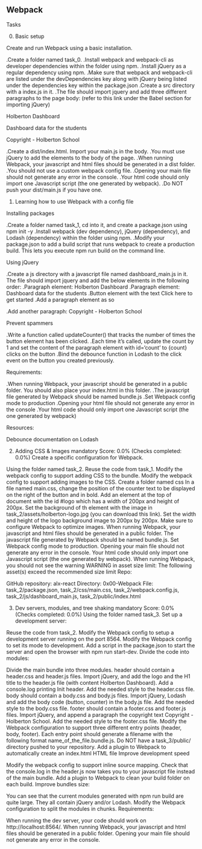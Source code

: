 ## **Webpack**

Tasks

0. Basic setup

Create and run Webpack using a basic installation.

.Create a folder named task_0.
.Install webpack and webpack-cli as developer dependencies within the folder using npm.
.Install jQuery as a regular dependency using npm.
.Make sure that webpack and webpack-cli are listed under the devDependencies key along with jQuery being listed under the dependencies key within the package.json
.Create a src directory with a index.js in it.
.The file should import jquery and add three different paragraphs to the page body: 
(refer to this link under the Babel section for importing jQuery)

Holberton Dashboard

Dashboard data for the students

Copyright - Holberton School

.Create a dist/index.html. Import your main.js in the body.
.You must use jQuery to add the elements to the body of the page.
.When running Webpack, your javascript and html files should be generated in a dist folder.
.You should not use a custom webpack config file.
.Opening your main file should not generate any error in the console.
.Your html code should only import one Javascript script (the one generated by webpack).
.Do NOT push your dist/main.js if you have one.

1. Learning how to use Webpack with a config file

Installing packages

.Create a folder named task_1, cd into it, and create a package.json using npm init -y
.Install webpack (dev dependency), jQuery (dependency), and Lodash (dependency) within the folder using npm.
.Modify your package.json to add a build script that runs webpack to create a production build. 
 This lets you execute npm run build on the command line.

Using jQuery

.Create a js directory with a javascript file named dashboard_main.js in it. The file should import jquery and add the below elements in the following order:
   .Paragraph element: Holberton Dashboard
   .Paragraph element: Dashboard data for the students
   .Button element with the text Click here to get started
   .Add a paragraph element as so <p id='count'></p>
   .Add another paragraph: Copyright - Holberton School

Prevent spammers

.Write a function called updateCounter() that tracks the number of times the button element has been clicked.
.Each time it’s called, update the count by 1 and set the content of the paragraph element with id=‘count’ to {count} clicks on the button
.Bind the debounce function in Lodash to the click event on the button you created previously.

Requirements:

.When running Webpack, your javascript should be generated in a public folder. You should also place your index.html in this folder.
.The javascript file generated by Webpack should be named bundle.js
.Set Webpack config mode to production
.Opening your html file should not generate any error in the console
.Your html code should only import one Javascript script (the one generated by webpack)

Resources:

Debounce documentation on Lodash
    
2. Adding CSS & Images
mandatory
Score: 0.0% (Checks completed: 0.0%)
Create a specific configuration for Webpack.

Using the folder named task_2.
Reuse the code from task_1.
Modify the webpack config to support adding CSS to the bundle.
Modify the webpack config to support adding images to the CSS.
Create a folder named css
In a file named main.css, change the position of the counter text to be displayed on the right of the button and in bold.
Add an element at the top of document with the id #logo which has a width of 200px and height of 200px.
Set the background of th element with the image in task_2/assets/holberton-logo.jpg (you can download this link).
Set the width and height of the logo background image to 200px by 200px.
Make sure to configure Webpack to optimize images.
When running Webpack, your javascript and html files should be generated in a public folder.
The javascript file generated by Webpack should be named bundle.js.
Set Webpack config mode to production.
Opening your main file should not generate any error in the console.
Your html code should only import one Javascript script (the one generated by webpack).
When running Webpack, you should not see the warning WARNING in asset size limit: The following asset(s) exceed the recommended size limit
Repo:

GitHub repository: alx-react
Directory: 0x00-Webpack
File: task_2/package.json, task_2/css/main.css, task_2/webpack.config.js, task_2/js/dashboard_main.js, task_2/public/index.html
    
3. Dev servers, modules, and tree shaking
mandatory
Score: 0.0% (Checks completed: 0.0%)
Using the folder named task_3. Set up a development server:

Reuse the code from task_2.
Modify the Webpack config to setup a development server running on the port 8564.
Modify the Webpack config to set its mode to development.
Add a script in the package.json to start the server and open the browser with npm run start-dev.
Divide the code into modules:

Divide the main bundle into three modules.
header should contain a header.css and header.js files.
Import jQuery, and add the logo and the H1 title to the header.js file (with content Holberton Dashboard). Add a console.log printing Init header.
Add the needed style to the header.css file.
body should contain a body.css and body.js files.
Import jQuery, Lodash and add the body code (button, counter) in the body.js file.
Add the needed style to the body.css file.
footer should contain a footer.css and footer.js files.
Import jQuery, and append a paragraph the copyright text Copyright - Holberton School.
Add the needed style to the footer.css file.
Modify the Webpack configuration to support three different entry points (header, body, footer). Each entry point should generate a filename with the following format name_of_the_file.bundle.js.
Do NOT have a task_3/public/ directory pushed to your repository.
Add a plugin to Webpack to automatically create an index.html HTML file
Improve development speed

Modify the webpack config to support inline source mapping.
Check that the console.log in the header.js now takes you to your javascript file instead of the main bundle.
Add a plugin to Webpack to clean your build folder on each build.
Improve bundles size:

You can see that the current modules generated with npm run build are quite large. They all contain jQuery and/or Lodash. Modify the Webpack configuration to split the modules in chunks.
Requirements:

When running the dev server, your code should work on http://localhost:8564/.
When running Webpack, your javascript and html files should be generated in a public folder.
Opening your main file should not generate any error in the console.
